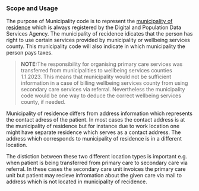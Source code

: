 ### Scope and Usage

The purpose of Municipality code is to represent the [municipality of residence](https://dvv.fi/en/municipality-of-residence) which is always registered by the Digital and Population Data Services Agency. The municipality of recidence idicates that the person has right to use certain services provided by municipality or wellbeing services county. This municipality code will also indicate in which municipality the person pays taxes.
<blockquote class="stu-note">
<p><strong>NOTE:</strong>The responsibility for organising primary care services was transferred from municipalities to wellbeing services counties 1.1.2023. This means that municipality would not be sufficient information in a case of billing wellbeing services county from using secondary care services via referral. Nevertheless the municipality code would be one way to deduce the correct wellbeing services county, if needed.</p>
</blockquote>
Municipality of residence differs from address information which represents the contact adress of the patient. In most cases the contact address is at the municipality of residence but for instance due to work location one might have separate residence which serves as a contact address. The address which corresponds to municipality of residence is in a different location.

The distiction between these two different location types is important e.g. when patient is being transferred from primary care to secondary care via referral. In these cases the secondary care unit invoices the primary care unit but patient may recieve infromation about the given care via mail to address which is not located in municipality of recidence.